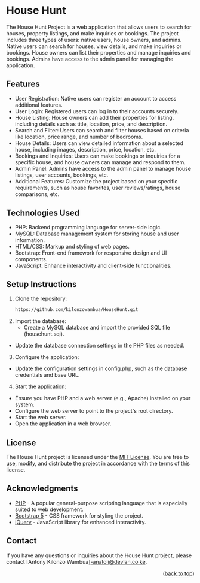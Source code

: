 # House Hunt
The House Hunt Project is a web application that allows users to search for houses, property listings, and make inquiries or bookings. The project includes three types of users: native users, house owners, and admins. Native users can search for houses, view details, and make inquiries or bookings. House owners can list their properties and manage inquiries and bookings. Admins have access to the admin panel for managing the application.

## Features
   *  User Registration: Native users can register an account to access additional features.
   *  User Login: Registered users can log in to their accounts securely.
   *  House Listing: House owners can add their properties for listing, including details such as title, location, price, and description.
   *  Search and Filter: Users can search and filter houses based on criteria like location, price range, and number of bedrooms.
   *  House Details: Users can view detailed information about a selected house, including images, description, price, location, etc.
   *  Bookings and Inquiries: Users can make bookings or inquiries for a specific house, and house owners can manage and respond to them.
   *    Admin Panel: Admins have access to the admin panel to manage house listings, user accounts, bookings, etc.
   *  Additional Features: Customize the project based on your specific requirements, such as house favorites, user reviews/ratings, house comparisons, etc.
   
   
## Technologies Used
*  PHP: Backend programming language for server-side logic.
*  MySQL: Database management system for storing house and user information.
* HTML/CSS: Markup and styling of web pages.
*  Bootstrap: Front-end framework for responsive design and UI components.
*  JavaScript: Enhance interactivity and client-side functionalities.

## Setup Instructions

1. Clone the repository:
   ```sh
   https://github.com/kilonzowambua/HouseHunt.git
   ```
2. Import the database:
   *  Create a MySQL database and import the provided SQL file (househunt.sql).
*  Update the database connection settings in the PHP files as needed.

3. Configure the application:
 * Update the configuration settings in config.php, such as the database credentials and base URL.

4. Start the application:
*  Ensure you have PHP and a web server (e.g., Apache) installed on your system.
*  Configure the web server to point to the project's root directory.
*  Start the web server.
*  Open the application in a web browser.



## License
The House Hunt project is licensed under the [MIT License](https://github.com/git/git-scm.com/blob/main/MIT-LICENSE.txt). You are free to use, modify, and distribute the project in accordance with the terms of this license.


## Acknowledgments

* [PHP](https://www.php.net/) - A popular general-purpose scripting language that is especially suited to web development.
* [Bootstrap 5](https://getbootstrap.com/docs/5.0/getting-started/introduction/) - CSS framework for styling the project.
* [jQuery](https://jquery.com/) - JavaScript library for enhanced interactivity.


<!-- CONTACT -->
## Contact

If you have any questions or inquiries about the House Hunt project, please contact  [Antony Kilonzo Wambua]-anatoli@devlan.co.ke.

<p align="right">(<a href="#top">back to top</a>)</p>
